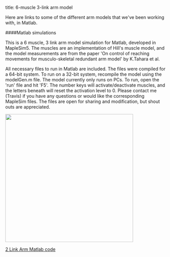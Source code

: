 title: 6-muscle 3-link arm model

Here are links to some of the different arm models that we've been working with, in Matlab.

####Matlab simulations

This is a 6 muscle, 3 link arm model simulation for Matlab, developed in MapleSim5. The muscles are an implementation of Hill's muscle model, and the model measurements are from the paper 'On control of reaching movements for musculo-skeletal redundant arm model' by K.Tahara et al. 

All necessary files to run in Matlab are included. The files were compiled for a 64-bit system. To run on a 32-bit system, recompile the model using the modelGen.m file. The model currently only runs on PCs. To run, open the 'run' file and hit 'F5'. The number keys will activate/deactivate muscles, and the letters beneath will reset the activation level to 0. Please contact me (Travis) if you have any questions or would like the corresponding MapleSim files. The files are open for sharing and modification, but shout outs are appreciated.

<img src="http://compneuro.uwaterloo.ca/files/6Muscle3LinkArmPic.png" style="width:400px;">

[2 Link Arm Matlab code](http://compneuro.uwaterloo.ca/files/6Muscle3LinkArm.zip)

